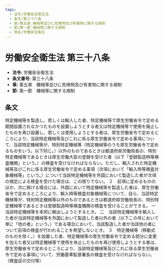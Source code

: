 ```yaml
---
tags:
  - 法令/労働安全衛生法
  - 条文/第三十八条
  - 章/第五章_機械等並びに危険物及び有害物に関する規制
  - 節/第一節_機械等に関する規制
  - 体系/労働安全衛生
---
```

# 労働安全衛生法 第三十八条

- **法令:** 労働安全衛生法
- **条文番号:** 第三十八条
- **章:** 第五章　機械等並びに危険物及び有害物に関する規制
- **節:** 第一節　機械等に関する規制

## 条文
特定機械等を製造し、若しくは輸入した者、特定機械等で厚生労働省令で定める期間設置されなかつたものを設置しようとする者又は特定機械等で使用を廃止したものを再び設置し、若しくは使用しようとする者は、厚生労働省令で定めるところにより、当該特定機械等及びこれに係る厚生労働省令で定める事項について、当該特定機械等が、特別特定機械等（特定機械等のうち厚生労働省令で定めるものをいう。以下同じ。）以外のものであるときは都道府県労働局長の、特別特定機械等であるときは厚生労働大臣の登録を受けた者（以下「登録製造時等検査機関」という。）の検査を受けなければならない。ただし、輸入された特定機械等及びこれに係る厚生労働省令で定める事項（次項において「輸入時等検査対象機械等」という。）について当該特定機械等を外国において製造した者が次項の規定による検査を受けた場合は、この限りでない。
２　前項に定めるもののほか、次に掲げる場合には、外国において特定機械等を製造した者は、厚生労働省令で定めるところにより、輸入時等検査対象機械等について、自ら、当該特定機械等が、特別特定機械等以外のものであるときは都道府県労働局長の、特別特定機械等であるときは登録製造時等検査機関の検査を受けることができる。
一　当該特定機械等を本邦に輸出しようとするとき。
二　当該特定機械等を輸入した者が当該特定機械等を外国において製造した者以外の者（以下この号において単に「他の者」という。）である場合において、当該製造した者が当該他の者について前項の検査が行われることを希望しないとき。
３　特定機械等（移動式のものを除く。）を設置した者、特定機械等の厚生労働省令で定める部分に変更を加えた者又は特定機械等で使用を休止したものを再び使用しようとする者は、厚生労働省令で定めるところにより、当該特定機械等及びこれに係る厚生労働省令で定める事項について、労働基準監督署長の検査を受けなければならない。
（検査証の交付等）

